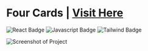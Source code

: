 # Four Cards | [Visit Here](https://cardfours.netlify.app/)
<p>
    <img alt="React Badge" src="https://img.shields.io/static/v1?label=|&message=REACT&color=5a5a5a&style=flat&logo=react"/>
    <img alt="Javascript Badge" src="https://img.shields.io/static/v1?label=|&message=JAVASCRIPT&color=5a5a5a&style=flat&logo=javascript"/>
    <img alt="Tailwind Badge" src="https://img.shields.io/static/v1?label=|&message=TAILWIND&color=5a5a5a&style=flat&logo=tailwindcss"/>
</p>

![Screenshot of Project](./image.png)

